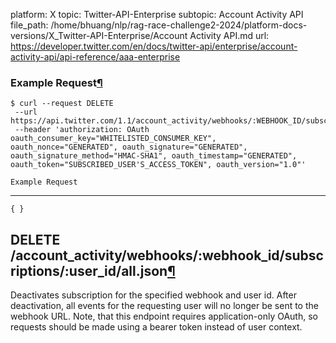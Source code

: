 platform: X
topic: Twitter-API-Enterprise
subtopic: Account Activity API
file_path: /home/bhuang/nlp/rag-race-challenge2-2024/platform-docs-versions/X_Twitter-API-Enterprise/Account Activity API.md
url: https://developer.twitter.com/en/docs/twitter-api/enterprise/account-activity-api/api-reference/aaa-enterprise

### Example Request[¶](#example-request "Permalink to this headline")

    $ curl --request DELETE 
     --url https://api.twitter.com/1.1/account_activity/webhooks/:WEBHOOK_ID/subscriptions/all.json 
     --header 'authorization: OAuth oauth_consumer_key="WHITELISTED_CONSUMER_KEY", oauth_nonce="GENERATED", oauth_signature="GENERATED", oauth_signature_method="HMAC-SHA1", oauth_timestamp="GENERATED", oauth_token="SUBSCRIBED_USER'S_ACCESS_TOKEN", oauth_version="1.0"'
    
    Example Request

* * *

    { }

## DELETE /account\_activity/webhooks/:webhook\_id/subscriptions/:user\_id/all.json[¶](#delete-account-activity-webhooks-webhook-id-subscriptions-user-id-all-json "Permalink to this headline")

Deactivates subscription for the specified webhook and user id. After deactivation, all events for the requesting user will no longer be sent to the webhook URL. Note, that this endpoint requires application-only OAuth, so requests should be made using a bearer token instead of user context.